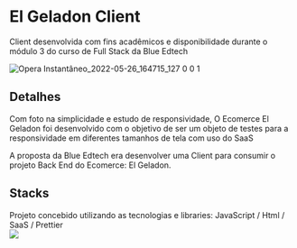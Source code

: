 # El Geladon Client
Client desenvolvida com fins acadêmicos e disponibilidade durante o módulo 3 do curso de Full Stack da Blue Edtech

![Opera Instantâneo_2022-05-26_164715_127 0 0 1](https://user-images.githubusercontent.com/100146681/170579525-d5b739b6-caca-481f-8894-3572ce2a1eb7.png)



## Detalhes 

Com foto na simplicidade e estudo de responsividade, O Ecomerce El Geladon foi desenvolvido com o objetivo de ser um objeto de testes para a responsividade em diferentes tamanhos de tela com uso do SaaS

A proposta da Blue Edtech era desenvolver uma Client para consumir o projeto Back End do Ecomerce: El Geladon.

## Stacks

Projeto concebido utilizando as tecnologias e libraries: 
<list>
JavaScript /
Html /
SaaS /
Prettier
</list>  
<img src="https://img.icons8.com/ios-filled/100/000000/javascript.png"/>
